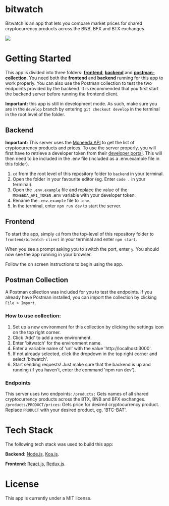# bitwatch
Bitwatch is an app that lets you compare market prices for shared cryptocurrency products across the BNB, BFX and BTX exchanges.

![](https://res.cloudinary.com/rezziemaven/image/upload/v1539071463/screenhot.png)

# Getting Started

This app is divided into three folders: [**frontend**](#frontend), [**backend**](#backend) and [**postman-collection**](#postman-collection). You need both the **frontend** and **backend** running for this app to work properly. You can also use the Postman collection to test the two endpoints provided by the backend. It is recommended that you first start the backend server before running the frontend client.

**Important:** this app is still in development mode. As such, make sure you are in the `develop` branch by entering `git checkout develop` in the terminal in the root level of the folder.

## Backend

**Important:** This server uses the [Moneeda API](https://moneeda.github.io/docs/) to get the list of cryptocurrency products and prices. To use the server properly, you will first have to retrieve a developer token from their [developer portal](https://moneeda.com/developers). This will then need to be included in the .env file (included as a .env.example file in this folder).

1. `cd` from the root level of this repository folder to `backend` in your terminal.
2. Open the folder in your favourite editor (eg. Enter `code .` in your terminal).
3. Open the `.env.example` file and replace the value of the `MONEEDA_API_TOKEN` .env variable with your developer token.
4. Rename the `.env.example` file to `.env`.
5. In the terminal, enter `npm run dev` to start the server.

## Frontend

To start the app, simply `cd` from the top-level of this repository folder to `frontend/bitwatch-client` in your terminal and enter `npm start`. 

When you see a prompt asking you to switch the port, enter `y`. You should now see the app running in your browser.

Follow the on screen instructions to begin using the app.

## Postman Collection

A Postman collection was included for you to test the endpoints. If you already have Postman installed, you can import the collection by clicking `File > Import`.

### How to use collection:

1. Set up a new environment for this collection by clicking the settings icon on the top right corner.
2. Click 'Add' to add a new environment.
3. Enter 'bitwatch' for the environment name.
4. Enter a variable name of 'url' with the value 'http://localhost:3000'.
5. If not already selected, click the dropdown in the top right corner and select 'bitwatch'.
6. Start sending requests! Just make sure that the backend is up and running (if you haven't, enter the command 'npm run dev').

### Endpoints

This server uses two endpoints:
`/products:` Gets names of all shared cryptocurrency products across the BTX, BNB and BFX exchanges.
`/products/PRODUCT/prices`: Gets price for desired cryptocurrency product. Replace `PRODUCT` with your desired product, eg. 'BTC-BAT'.

# Tech Stack

The following tech stack was used to build this app:

**Backend:** [Node.js](https://nodejs.org/), [Koa.js](https://koajs.com/).

**Frontend:** [React.js](https://reactjs.org/), [Redux.js](https://redux.js.org/).

# License

This app is currently under a MIT license.

